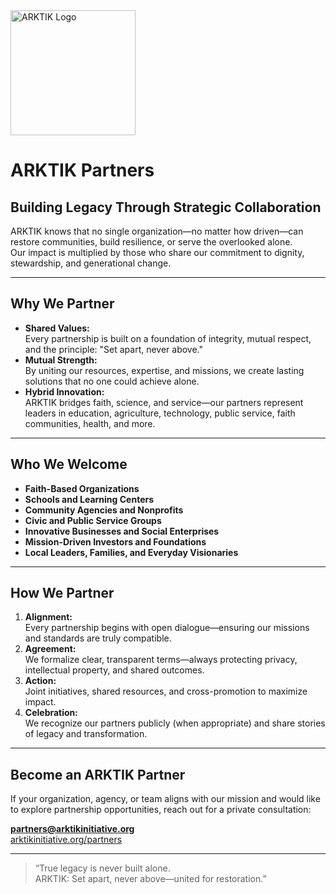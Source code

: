 <img src="../../assets/ARKTIK%20Logo.png" alt="ARKTIK Logo" width="200">

# ARKTIK Partners

## Building Legacy Through Strategic Collaboration

ARKTIK knows that no single organization—no matter how driven—can restore communities, build resilience, or serve the overlooked alone.  
Our impact is multiplied by those who share our commitment to dignity, stewardship, and generational change.

---

## Why We Partner

- **Shared Values:**  
  Every partnership is built on a foundation of integrity, mutual respect, and the principle: "Set apart, never above."
- **Mutual Strength:**  
  By uniting our resources, expertise, and missions, we create lasting solutions that no one could achieve alone.
- **Hybrid Innovation:**  
  ARKTIK bridges faith, science, and service—our partners represent leaders in education, agriculture, technology, public service, faith communities, health, and more.

---

## Who We Welcome

- **Faith-Based Organizations**  
- **Schools and Learning Centers**  
- **Community Agencies and Nonprofits**  
- **Civic and Public Service Groups**  
- **Innovative Businesses and Social Enterprises**  
- **Mission-Driven Investors and Foundations**  
- **Local Leaders, Families, and Everyday Visionaries**

---

## How We Partner

1. **Alignment:**  
   Every partnership begins with open dialogue—ensuring our missions and standards are truly compatible.
2. **Agreement:**  
   We formalize clear, transparent terms—always protecting privacy, intellectual property, and shared outcomes.
3. **Action:**  
   Joint initiatives, shared resources, and cross-promotion to maximize impact.
4. **Celebration:**  
   We recognize our partners publicly (when appropriate) and share stories of legacy and transformation.

---

## Become an ARKTIK Partner

If your organization, agency, or team aligns with our mission and would like to explore partnership opportunities, reach out for a private consultation:

**partners@arktikinitiative.org**  
[arktikinitiative.org/partners](https://arktikinitiative.org/partners)

---

> “True legacy is never built alone.  
> ARKTIK: Set apart, never above—united for restoration.”

